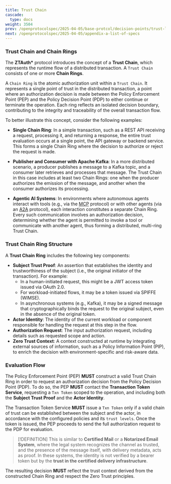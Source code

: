 ```yaml
---
title: Trust Chain
cascade:
  type: docs
weight: 3504
prev: /openprotocolspec/2025-04-05/base-protcol/decision-points/trust-level
next: /openprotocolspec/2025-04-05/appendix-a-list-of-specs
---
```


### Trust Chain and Chain Rings

The **ZTAuth\*** protocol introduces the concept of a **Trust Chain**, which represents the runtime flow of a distributed transaction. A `Trust Chain` consists of one or more **Chain Rings**.

A `Chain Ring` is the atomic authorization unit within a `Trust Chain`. It represents a single point of trust in the distributed transaction,  a point where an authorization decision is made between the Policy Enforcement Point (PEP) and the Policy Decision Point (PDP) to either continue or terminate the operation. Each ring reflects an isolated decision boundary, contributing to the integrity and traceability of the overall transaction flow.

To better illustrate this concept, consider the following examples:

- **Single Chain Ring**: In a simple transaction, such as a REST API receiving a request, processing it, and returning a response, the entire trust evaluation occurs at a single point,  the API gateway or backend service. This forms a single Chain Ring where the decision to authorize or reject the request is made.

- **Publisher and Consumer with Apache Kafka**: In a more distributed scenario, a producer publishes a message to a Kafka topic, and a consumer later retrieves and processes that message. The Trust Chain in this case includes at least two Chain Rings: one when the producer authorizes the emission of the message, and another when the consumer authorizes its processing.

- **Agentic AI Systems**: In environments where autonomous agents interact with tools (e.g., via the [MCP](https://modelcontextprotocol.io/specification) protocol) or with other agents (via an [A2A](https://a2aproject.github.io/A2A/latest/specification/#65-part-union-type) protocol), each interaction constitutes a separate Chain Ring. Every such communication involves an authorization decision,  determining whether the agent is permitted to invoke a tool or communicate with another agent,  thus forming a distributed, multi-ring Trust Chain.

### Trust Chain Ring Structure

A **Trust Chain Ring** includes the following key components:

- **Subject Trust Proof**: An assertion that establishes the identity and trustworthiness of the subject (i.e., the original initiator of the transaction). For example:
  - In a human-initiated request, this might be a JWT access token issued via OAuth 2.0.
  - For workload-initiated flows, it may be a token issued via SPIFFE (WIMSE).
  - In asynchronous systems (e.g., Kafka), it may be a signed message that cryptographically binds the request to the original subject, even in the absence of the original token.
- **Actor Identity**: The identity of the current workload or component responsible for handling the request at this step in the flow.
- **Authorization Request**: The input authorization request, including details such as requested scope and action.
- **Zero Trust Context**: A context constructed at runtime by integrating external sources of information,  such as a Policy Information Point (PIP),  to enrich the decision with environment-specific and risk-aware data.

### Evaluation Flow

The Policy Enforcement Point (PEP) **MUST** construct a valid Trust Chain Ring in order to request an authorization decision from the Policy Decision Point (PDP). To do so, the PEP **MUST** contact the **Transaction Token Service**, requesting a `Txn Token` scoped to the operation, and including both the **Subject Trust Proof** and the **Actor Identity**.

The Transaction Token Service **MUST** issue a `Txn Token` only if a valid chain of trust can be established between the subject and the actor, in accordance with the configured policies and its `trust levels`. Once the token is issued, the PEP proceeds to send the full authorization request to the PDP for evaluation.

> [!DEFINITION]
> This is similar to **Certified Mail** or a **Notarized Email System**, where the legal system recognizes the channel as trusted, and the presence of the message itself, with delivery metadata, acts as proof. In these systems, the identity is not verified by a bearer token but by the **trust in the certified delivery infrastructure**.

The resulting decision **MUST** reflect the trust context derived from the constructed Chain Ring and respect the Zero Trust principles.
